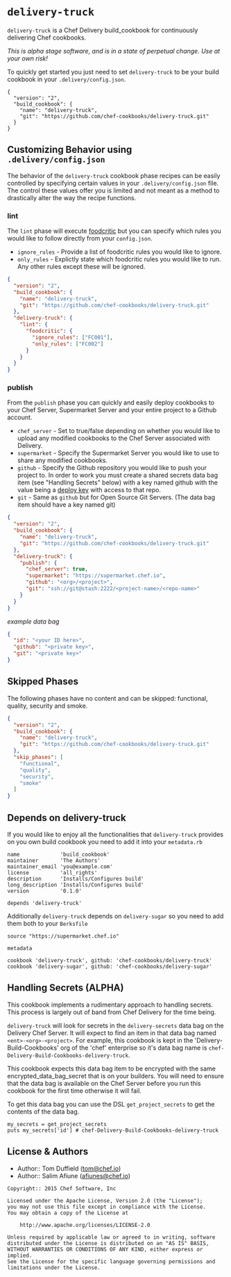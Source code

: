 # `delivery-truck`
`delivery-truck` is a Chef Delivery build_cookbook for continuously delivering
Chef cookbooks.

_This is alpha stage software, and is in a state of perpetual change. Use at your own risk!_

To quickly get started you just need to set `delivery-truck` to
be your build cookbook in your `.delivery/config.json`.

```
{
  "version": "2",
  "build_cookbook": {
    "name": "delivery-truck",
    "git": "https://github.com/chef-cookbooks/delivery-truck.git"
  }
}
```

## Customizing Behavior using `.delivery/config.json`
The behavior of the `delivery-truck` cookbook phase recipes can be easily
controlled by specifying certain values in your `.delivery/config.json` file.
The control these values offer you is limited and not meant as a method to
drastically alter the way the recipe functions.

### lint
The `lint` phase will execute [foodcritic](http://foodcritic.io) but you can specify
which rules you would like to follow directly from your `config.json`.

* `ignore_rules` - Provide a list of foodcritic rules you would like to ignore.
* `only_rules` - Explictly state which foodcritic rules you would like to run.
Any other rules except these will be ignored.

```json
{
  "version": "2",
  "build_cookbook": {
    "name": "delivery-truck",
    "git": "https://github.com/chef-cookbooks/delivery-truck.git"
  },
  "delivery-truck": {
    "lint": {
      "foodcritic": {
        "ignore_rules": ["FC001"],
        "only_rules": ["FC002"]
      }
    }
  }
}
```

### publish
From the `publish` phase you can quickly and easily deploy cookbooks to
your Chef Server, Supermarket Server and your entire project to a Github account.

* `chef_server` - Set to true/false depending on whether you would like to
upload any modified cookbooks to the Chef Server associated with Delivery.
* `supermarket` - Specify the Supermarket Server you would like to use to
share any modified cookbooks.
* `github` - Specify the Github repository you would like to push your project
to. In order to work you must create a shared secrets data bag item (see "Handling
Secrets" below) with a key named github with the value being a
[deploy key](https://developer.github.com/guides/managing-deploy-keys/) with
access to that repo.
* `git` - Same as `github` but for Open Source Git Servers. (The data bag item
should have a key named git)

```json
{
  "version": "2",
  "build_cookbook": {
    "name": "delivery-truck",
    "git": "https://github.com/chef-cookbooks/delivery-truck.git"
  },
  "delivery-truck": {
    "publish": {
      "chef_server": true,
      "supermarket": "https://supermarket.chef.io",
      "github": "<org>/<project>",
      "git": "ssh://git@stash:2222/<project-name>/<repo-name>"
    }
  }
}
```

*example data bag*
```json
{
  "id": "<your ID here>",
  "github": "<private key>",
  "git": "<private key>"
}
```

## Skipped Phases
The following phases have no content and can be skipped: functional,
quality, security and smoke.

```json
{
  "version": "2",
  "build_cookbook": {
    "name": "delivery-truck",
    "git": "https://github.com/chef-cookbooks/delivery-truck.git"
  },
  "skip_phases": [
    "functional",
    "quality",
    "security",
    "smoke"
  ]
}
```

## Depends on delivery-truck
If you would like to enjoy all the functionalities that `delivery-truck` provides
on you own build cookbook you need to add it into your `metadata.rb`

```
name             'build_cookbook'
maintainer       'The Authors'
maintainer_email 'you@example.com'
license          'all_rights'
description      'Installs/Configures build'
long_description 'Installs/Configures build'
version          '0.1.0'

depends 'delivery-truck'

```

Additionally `delivery-truck` depends on `delivery-sugar` so you need to add
them both to your `Berksfile`

```
source "https://supermarket.chef.io"

metadata

cookbook 'delivery-truck', github: 'chef-cookbooks/delivery-truck'
cookbook 'delivery-sugar', github: 'chef-cookbooks/delivery-sugar'

```

## Handling Secrets (ALPHA)
This cookbook implements a rudimentary approach to handling secrets. This process
is largely out of band from Chef Delivery for the time being.

`delivery-truck` will look for secrets in the `delivery-secrets` data bag on the
Delivery Chef Server. It will expect to find an item in that data bag named
`<ent>-<org>-<project>`. For example, this cookbook is kept in the
'Delivery-Build-Cookbooks' org of the 'chef' enterprise so it's data bag name is
`chef-Delivery-Build-Cookbooks-delivery-truck`.

This cookbook expects this data bag item to be encrypted with the same
encrypted_data_bag_secret that is on your builders. You will need to ensure that
the data bag is available on the Chef Server before you run this cookbook for
the first time otherwise it will fail.

To get this data bag you can use the DSL `get_project_secrets` to get the
contents of the data bag.

```
my_secrets = get_project_secrets
puts my_secrets['id'] # chef-Delivery-Build-Cookbooks-delivery-truck
```

## License & Authors
- Author:: Tom Duffield (<tom@chef.io>)
- Author:: Salim Afiune (<afiunes@chef.io>)

```text
Copyright:: 2015 Chef Software, Inc

Licensed under the Apache License, Version 2.0 (the "License");
you may not use this file except in compliance with the License.
You may obtain a copy of the License at

    http://www.apache.org/licenses/LICENSE-2.0

Unless required by applicable law or agreed to in writing, software
distributed under the License is distributed on an "AS IS" BASIS,
WITHOUT WARRANTIES OR CONDITIONS OF ANY KIND, either express or implied.
See the License for the specific language governing permissions and
limitations under the License.
```
